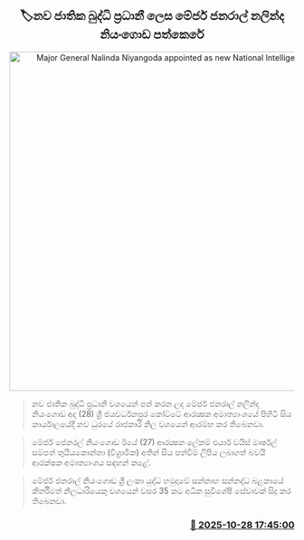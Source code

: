 <p align='center'><b><h2 align='center' title='Major General Nalinda Niyangoda appointed as new National Intelligence Chief'>🏷නව ජාතික බුද්ධි ප්‍රධානී ලෙස මේජර් ජනරාල් නලින්ද නියංගොඩ පත්කෙරේ</h2></b></p>
<p align='center'><img src='https://helakuru.sgp1.cdn.digitaloceanspaces.com/esana/images/lib/niyangoda.jpg' width='600' alt='Major General Nalinda Niyangoda appointed as new National Intelligence Chief'></p>

> නව ජාතික බුද්ධි ප්‍රධානී වශයෙන් පත් කරන ලද මේජර් ජනරාල් නලින්ද නියංගොඩ අද (28) ශ්‍රී ජයවර්ධනපුර කෝට්ටේ ආරක්‍ෂක අමාත්‍යාංශයේ පිහිටි සිය කාර්යාලයේදී නව ධුරයේ රාජකාරි නිල වශයෙන් ආරම්භ කර තිබෙනවා.

> මේජර් ජෙනරල් නියංගොඩ ඊයේ (27) ආරක්‍ෂක ලේකම් එයාර් වයිස් මාර්ෂල් සම්පත් තුයියකොන්තා (විශ්‍රාමික) අතින් සිය පත්වීම් ලිපිය ලබාගත් බවයි ආරක්ෂක අමාත්‍යාංශය සඳහන් කළේ.

> මේජර් ජනරාල් නියංගොඩ ශ්‍රී ලංකා යුද්ධ හමුදාවේ සන්නාහ සන්නද්ධ බළකායේ කීර්තිමත් නිලධාරියෙකු වශයෙන් වසර 35 කට අධික සුවිශේෂී සේවාවක් සිදු කර තිබෙනවා.



<h3 align='right'><a href='https://www.helakuru.lk/esana/p/114880/'>📅 2025-10-28 17:45:00</a></h3>

